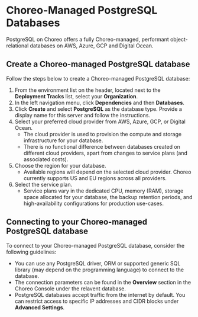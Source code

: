# Choreo-Managed PostgreSQL Databases

PostgreSQL on Choreo offers a fully Choreo-managed, performant object-relational databases on AWS, Azure, GCP and Digital Ocean.

## Create a Choreo-managed PostgreSQL database

Follow the steps below to create a Choreo-managed PostgreSQL database: 

1. From the environment list on the header, located next to the **Deployment Tracks** list, select your **Organization**.
2. In the left navigation menu, click **Dependencies** and then **Databases**.
3. Click **Create** and select **PostgreSQL** as the database type. Provide a display name for this server and follow the instructions.
4. Select your preferred cloud provider from AWS, Azure, GCP, or Digital Ocean.
    - The cloud provider is used to provision the compute and storage infrastructure for your database.
    - There is no functional difference between databases created on different cloud providers, apart from changes to service plans (and associated costs). 
5. Choose the region for your database.
   - Available regions will depend on the selected cloud provider. Choreo currently supports US and EU regions across all providers.
6. Select the service plan.
   - Service plans vary in the dedicated CPU, memory (RAM), storage space allocated for your database, the backup retention periods, and high-availability configurations for production use-cases.

## Connecting to your Choreo-managed PostgreSQL database

To connect to your Choreo-managed PostgreSQL database, consider the following guidelines:

- You can use any PostgreSQL driver, ORM or supported generic SQL library (may depend on the programming language) to connect to the database.
- The connection parameters can be found in the **Overview** section in the Choreo Console under the relavent database.
- PostgreSQL databases accept traffic from the internet by default. You can restrict access to specific IP addresses and CIDR blocks under **Advanced Settings**.
